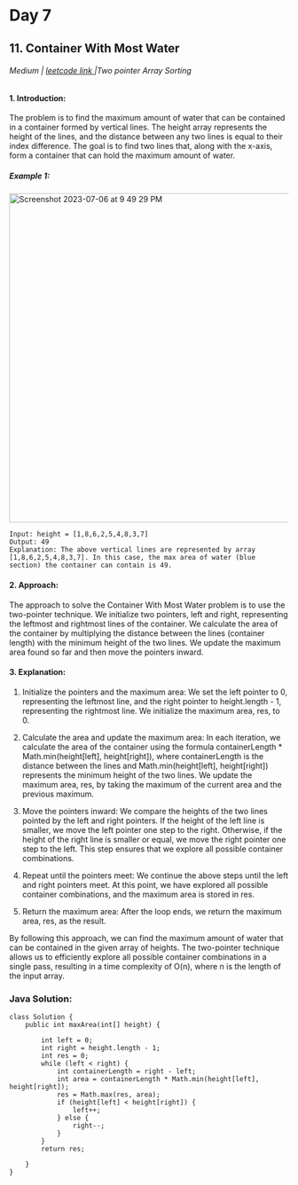 # Day 7
## 11. Container With Most Water





###### Medium  | <a href="https://leetcode.com/problems/container-with-most-water/description/">leetcode link </a> |Two pointer Array Sorting



#### 1. Introduction:

The problem is to find the maximum amount of water that can be contained in a container formed by vertical lines. The height array represents the height of the lines, and the distance between any two lines is equal to their index difference. The goal is to find two lines that, along with the x-axis, form a container that can hold the maximum amount of water.
##### Example 1:
<img width="594" alt="Screenshot 2023-07-06 at 9 49 29 PM" src="https://github.com/Kumushai9919/Daily-Leetcode-Challenge-/assets/83897840/0486f1a6-2e66-4353-b7f5-e4862a568c5f">

````
Input: height = [1,8,6,2,5,4,8,3,7]
Output: 49
Explanation: The above vertical lines are represented by array [1,8,6,2,5,4,8,3,7]. In this case, the max area of water (blue section) the container can contain is 49.
````

#### 2. Approach:
The approach to solve the Container With Most Water problem is to use the two-pointer technique. We initialize two pointers, left and right, representing the leftmost and rightmost lines of the container. We calculate the area of the container by multiplying the distance between the lines (container length) with the minimum height of the two lines. We update the maximum area found so far and then move the pointers inward.

#### 3. Explanation:

1. Initialize the pointers and the maximum area: We set the left pointer to 0, representing the leftmost line, and the right pointer to height.length - 1, representing the rightmost line. We initialize the maximum area, res, to 0.

2. Calculate the area and update the maximum area: In each iteration, we calculate the area of the container using the formula containerLength * Math.min(height[left], height[right]), where containerLength is the distance between the lines and Math.min(height[left], height[right]) represents the minimum height of the two lines. We update the maximum area, res, by taking the maximum of the current area and the previous maximum.

3. Move the pointers inward: We compare the heights of the two lines pointed by the left and right pointers. If the height of the left line is smaller, we move the left pointer one step to the right. Otherwise, if the height of the right line is smaller or equal, we move the right pointer one step to the left. This step ensures that we explore all possible container combinations.

4. Repeat until the pointers meet: We continue the above steps until the left and right pointers meet. At this point, we have explored all possible container combinations, and the maximum area is stored in res.

5. Return the maximum area: After the loop ends, we return the maximum area, res, as the result.

By following this approach, we can find the maximum amount of water that can be contained in the given array of heights. The two-pointer technique allows us to efficiently explore all possible container combinations in a single pass, resulting in a time complexity of O(n), where n is the length of the input array.

### Java Solution:
````
class Solution {
    public int maxArea(int[] height) {

        int left = 0;
        int right = height.length - 1;
        int res = 0;
        while (left < right) {
            int containerLength = right - left;
            int area = containerLength * Math.min(height[left], height[right]);
            res = Math.max(res, area);
            if (height[left] < height[right]) {
                left++;
            } else {
                right--;
            }
        }
        return res;
        
    }
}
````

